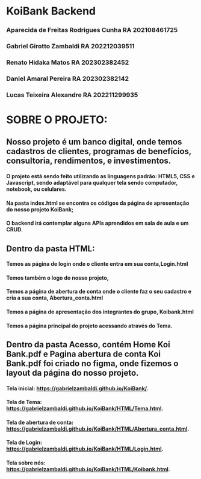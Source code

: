 # KoiBank Backend

### Aparecida de Freitas Rodrigues Cunha RA 202108461725 
### Gabriel Girotto Zambaldi RA 202212039511 
### Renato Hidaka Matos RA 202302382452
### Daniel Amaral Pereira RA 202302382142
### Lucas Teixeira Alexandre RA 202211299935

# SOBRE O PROJETO:

## Nosso projeto é um banco digital, onde temos cadastros de clientes, programas de benefícios, consultoria, rendimentos, e investimentos.
#### O projeto está sendo feito utilizando as linguagens padrão: HTML5, CSS e Javascript, sendo adaptável para qualquer tela sendo computador, notebook, ou celulares.
#### Na pasta index.html se encontra os códigos da página de apresentação do nosso projeto KoiBank;
#### O backend irá contemplar alguns APIs aprendidos em sala de aula e um CRUD.

## Dentro da pasta HTML: 
#### Temos as página de login onde o cliente entra em sua conta,Login.html 
#### Temos também o logo do nosso projeto, 
#### Temos a página de abertura de conta onde o cliente faz o seu cadastro e cria a sua conta, Abertura_conta.html
#### Temos a página de apresentação dos integrantes do grupo, Koibank.html
#### Temos a página principal do projeto acessando através do Tema.

## Dentro da pasta Acesso, contém Home Koi Bank.pdf e Pagina abertura de conta Koi Bank.pdf foi criado no figma, onde fizemos o layout da página do nosso projeto.
#### Tela inicial: https://gabrielzambaldi.github.io/KoiBank/.
#### Tela de Tema: https://gabrielzambaldi.github.io/KoiBank/HTML/Tema.html.
#### Tela de abertura de conta: https://gabrielzambaldi.github.io/KoiBank/HTML/Abertura_conta.html.
#### Tela de Login: https://gabrielzambaldi.github.io/KoiBank/HTML/Login.html.
#### Tela sobre nós: https://gabrielzambaldi.github.io/KoiBank/HTML/Koibank.html.